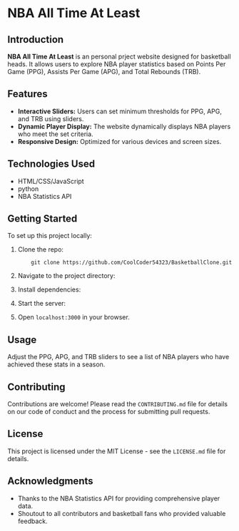 # NBA All Time At Least

## Introduction
**NBA All Time At Least** is an personal prject website designed for basketball heads. It allows users to explore NBA player statistics based on Points Per Game (PPG), Assists Per Game (APG), and Total Rebounds (TRB).

## Features
- **Interactive Sliders:** Users can set minimum thresholds for PPG, APG, and TRB using sliders.
- **Dynamic Player Display:** The website dynamically displays NBA players who meet the set criteria.
- **Responsive Design:** Optimized for various devices and screen sizes.

## Technologies Used
- HTML/CSS/JavaScript
- python
- NBA Statistics API

## Getting Started
To set up this project locally:

1. Clone the repo:
    ```
        git clone https://github.com/CoolCoder54323/BasketballClone.git
    ```


2. Navigate to the project directory:

3. Install dependencies:

4. Start the server:

5. Open `localhost:3000` in your browser.

## Usage
Adjust the PPG, APG, and TRB sliders to see a list of NBA players who have achieved these stats in a season.

## Contributing
Contributions are welcome! Please read the `CONTRIBUTING.md` file for details on our code of conduct and the process for submitting pull requests.

## License
This project is licensed under the MIT License - see the `LICENSE.md` file for details.

## Acknowledgments
- Thanks to the NBA Statistics API for providing comprehensive player data.
- Shoutout to all contributors and basketball fans who provided valuable feedback.
